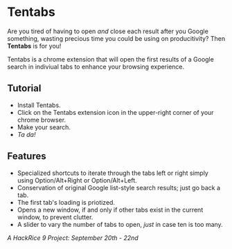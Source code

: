 # Tentabs
Are you tired of having to open _and_ close each result after you Google something, wasting precious time you could be using on producitivity? Then __Tentabs__ is for you!

Tentabs is a chrome extension that will open the first results of a Google search in indiviual tabs to enhance your browsing experience.

## Tutorial

- Install Tentabs.
- Click on the Tentabs extension icon in the upper-right corner of your chrome browser.
- Make your search.
- _Ta da!_

## Features
- Specialized shortcuts to iterate through the tabs left or right simply using Option/Alt+Right or Option/Alt+Left.
- Conservation of original Google list-style search results; just go back a tab.
- The first tab's loading is priotized.
- Opens a new window, if and only if other tabs exist in the current window, to prevent clutter.
- A slider to vary the number of tabs to open, _just_ in case ten is too many.


_A HackRice 9 Project: September 20th - 22nd_
